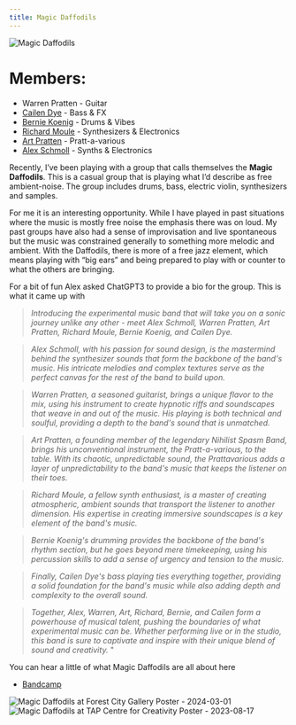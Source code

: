 ```yaml
---
title: Magic Daffodils
---
```


![Magic Daffodils](/images/posters/magic_daffodils_poster.png)

# Members:

* Warren Pratten - Guitar
* [Cailen Dye](https://soundcloud.com/cailendye) - Bass & FX
* [Bernie Koenig](https://berniekoenig.bandcamp.com/music) - Drums & Vibes
* [Richard Moule](https://gesumm.bandcamp.com/music) - Synthesizers & Electronics 
* [Art Pratten](http://www.nonsb.ca/) - Pratt-a-various
* [Alex Schmoll](https://vimeo.com/occasionaljake) - Synths & Electronics

Recently, I’ve been playing with a group that calls themselves the **Magic Daffodils**.  This is a casual group that is playing what I’d describe as free ambient-noise.  The group includes drums, bass, electric violin, synthesizers and samples. 

For me it is an interesting opportunity.  While I have played in past situations where the music is mostly free noise the emphasis there was on loud.  My past groups have also had a sense of improvisation and live spontaneous but the music was constrained generally to something more melodic and ambient.   With the Daffodils, there is more of a free jazz element, which means playing with “big ears” and being prepared to play with or counter to what the others are bringing. 

For a bit of fun Alex asked ChatGPT3 to provide a bio for the group.   This is what it came up with

> *Introducing the experimental music band that will take you on a sonic journey unlike any other - meet Alex Schmoll, Warren Pratten, Art Pratten, Richard Moule, Bernie Koenig, and Cailen Dye.*

> *Alex Schmoll, with his passion for sound design, is the mastermind behind the synthesizer sounds that form the backbone of the band's music. His intricate melodies and complex textures serve as the perfect canvas for the rest of the band to build upon.*

> *Warren Pratten, a seasoned guitarist, brings a unique flavor to the mix, using his instrument to create hypnotic riffs and soundscapes that weave in and out of the music. His playing is both technical and soulful, providing a depth to the band's sound that is unmatched.*

> *Art Pratten, a founding member of the legendary Nihilist Spasm Band, brings his unconventional instrument, the Pratt-a-various, to the table. With its chaotic, unpredictable sound, the Prattavarious adds a layer of unpredictability to the band's music that keeps the listener on their toes.*

>*Richard Moule, a fellow synth enthusiast, is a master of creating atmospheric, ambient sounds that transport the listener to another dimension. His expertise in creating immersive soundscapes is a key element of the band's music.*

>*Bernie Koenig's drumming provides the backbone of the band's rhythm section, but he goes beyond mere timekeeping, using his percussion skills to add a sense of urgency and tension to the music.*

> *Finally, Cailen Dye's bass playing ties everything together, providing a solid foundation for the band's music while also adding depth and complexity to the overall sound.*

> *Together, Alex, Warren, Art, Richard, Bernie, and Cailen form a powerhouse of musical talent, pushing the boundaries of what experimental music can be. Whether performing live or in the studio, this band is sure to captivate and inspire with their unique blend of sound and creativity.* "

You can hear a little of what Magic Daffodils are all about here 
* [Bandcamp](https://magicdaffodils.bandcamp.com/)


![Magic Daffodils at Forest City Gallery Poster - 2024-03-01](/images/posters/magic_daffodils_at_fcg.jpg)
![Magic Daffodils at TAP Centre for Creativity Poster - 2023-08-17](/images/posters/magic_daffodils_at_tap_poster.png)